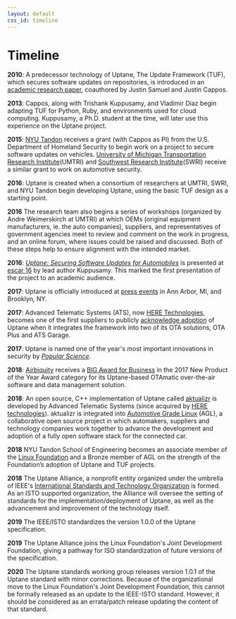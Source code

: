 ```yaml
---
layout: default
css_id: timeline
---
```


# Timeline

**2010**:  A predecessor technology of Uptane, The Update Framework (TUF), which
secures software updates on repositories, is introduced in an [academic research paper](papers/samuel_ccs_2010.pdf),
coauthored by Justin Samuel and Justin Cappos.

**2013**:  Cappos, along with Trishank Kuppusamy, and Vladimir Diaz begin
adapting TUF for Python, Ruby, and environments used
for cloud computing.  Kuppusamy, a Ph.D. student at the time, will later
use this experience on the Uptane project.

**2015**: [NYU Tandon](https://engineering.nyu.edu/) receives a grant (with 
Cappos as PI) from the U.S. Department of Homeland Security to begin work on 
a project to secure software updates on vehicles.  [University of Michigan Transportation Research Institute](http://www.umtri.umich.edu/)(UMTRI)
and [Southwest Research Institute](https://www.swri.org/)(SWRI) receive a 
similar grant to work on automotive security.

**2016**: Uptane is created when a consortium of researchers at
UMTRI, SWRI, and NYU Tandon begin developing Uptane, using the basic 
TUF design as a starting point.

**2016** The research team also begins a series of workshops (organized by
Andre Weimerskirch at UMTRI) at which OEMs (original equipment manufacturers,
ie. the auto companies), suppliers, and representatives of government agencies
meet to review and comment on the work in progress, and an online forum,
where issues could be raised and discussed. Both of these steps help to ensure
alignment with the intended market.

**2016**: [*Uptane: Securing Software Updates for Automobiles*](papers/kuppusamy_escar_16.pdf)
is presented at [escar 16](https://www.escar.info/escar-europe/history.html) by
lead author Kuppusamy. This
marked the first presentation of the project to an academic audience.

**2017**: Uptane is officially introduced at [press events](https://www.forbes.com/sites/leemathews/2017/01/19/uptane-will-protect-your-connected-car-from-hackers/#233b99d019be) in Ann Arbor, MI, and Brooklyn, NY.

**2017**: Advanced Telematic Systems (ATS), now [HERE Technologies](https://www.here.com/en),
becomes one of the first suppliers to publicly [acknowledge adoption](http://www.autoconnectedcar.com/2017/06/connected-car-news-marvell-telit-att-ats-continental-toyota-marvel-safe-drive-systems-cast-car2go-trimble/) of Uptane when it integrates the framework
into two of its OTA solutions, OTA Plus and ATS Garage.

**2017**: Uptane is named one of the year's most important innovations in
security by [*Popular Science*](https://www.popsci.com/top-security-innovations-2017).

**2018**: [Airbiquity](https://www.airbiquity.com) receives a
[BIG Award for Business](https://www.airbiquity.com/news/press-releases/airbiquity-otamatic-named-2017-new-product-year-business-intelligence-group) in the 2017 New Product of the Year Award category for its
Uptane-based OTAmatic over-the-air software and data management solution.

**2018**: An open source, C++ implementation of Uptane called [aktualizr](https://github.com/advancedtelematic/aktualizr)
is developed by Advanced Telematic Systems (since acquired by
[HERE technologies](https://www.here.com/en)).  aktualizr
is integrated into [Automotive Grade Linux](https://www.automotivelinux.org/) (AGL),
a collaborative open source project in which
automakers, suppliers and technology companies work together to advance the
development and adoption of a fully open software stack for the connected car.

**2018** NYU Tandon School of Engineering becomes an associate member of the
[Linux Foundation](https://www.linuxfoundation.org/) and a Bronze member of AGL
on the strength of the Foundation’s adoption of Uptane and TUF projects.

**2018** The Uptane Alliance, a nonprofit entity organized under the umbrella of
IEEE's [International Standards and Technology Organization](https://ieee-isto.org/) is formed.
As an ISTO supported organization, the Alliance will oversee the setting of 
standards for the implementation/deployment of Uptane, as well as the 
advancement and improvement of the technology itself.

**2019** The IEEE/ISTO standardizes the version 1.0.0 of the Uptane specification.

**2019** The Uptane Alliance joins the Linux Foundation's Joint Development Foundation, giving
a pathway for ISO standardization of future versions of the specification.

**2020** The Uptane standards working group releases version 1.0.1 of the Uptane standard with minor corrections. Because of the organizational move to the Linux Foundation's Joint Development Foundation, this cannot be formally released as an update to the IEEE-ISTO standard. However, it should be considered as an errata/patch release updating the content of that standard.
